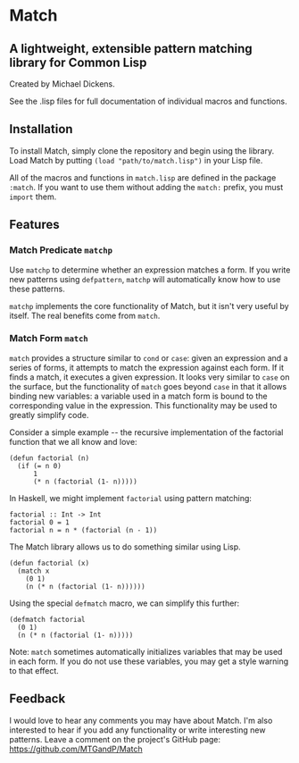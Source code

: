 Match
=====
A lightweight, extensible pattern matching library for Common Lisp
------------------------------------------------------------------

Created by Michael Dickens.

See the .lisp files for full documentation of individual macros and
functions.

Installation
------------

To install Match, simply clone the repository and begin using the
library. Load Match by putting `(load "path/to/match.lisp")` in your
Lisp file.

All of the macros and functions in `match.lisp` are defined in the
package `:match`. If you want to use them without adding the `match:`
prefix, you must `import` them.

Features
---------

### Match Predicate `matchp`

Use `matchp` to determine whether an expression matches a form. If you
write new patterns using `defpattern`, `matchp` will automatically know
how to use these patterns.

`matchp` implements the core functionality of Match, but it isn't very
useful by itself. The real benefits come from `match`.

### Match Form `match`

`match` provides a structure similar to `cond` or `case`: given an
expression and a series of forms, it attempts to match the expression
against each form. If it finds a match, it executes a given
expression. It looks very similar to `case` on the surface, but the
functionality of `match` goes beyond `case` in that it allows binding
new variables: a variable used in a match form is bound to the
corresponding value in the expression. This functionality may be used
to greatly simplify code.

Consider a simple example -- the recursive implementation of the
factorial function that we all know and love: 

    (defun factorial (n)
      (if (= n 0)
          1
          (* n (factorial (1- n)))))

In Haskell, we might implement `factorial` using pattern matching: 

    factorial :: Int -> Int
    factorial 0 = 1
    factorial n = n * (factorial (n - 1))

The Match library allows us to do something similar using Lisp.

    (defun factorial (x)
      (match x
        (0 1)
        (n (* n (factorial (1- n))))))

Using the special `defmatch` macro, we can simplify this further: 

    (defmatch factorial
      (0 1)
      (n (* n (factorial (1- n)))))

Note: `match` sometimes automatically initializes variables that may
be used in each form. If you do not use these variables, you may get a
style warning to that effect.

Feedback
--------

I would love to hear any comments you may have about Match. I'm also
interested to hear if you add any functionality or write interesting
new patterns. Leave a comment on the project's GitHub page:
https://github.com/MTGandP/Match

